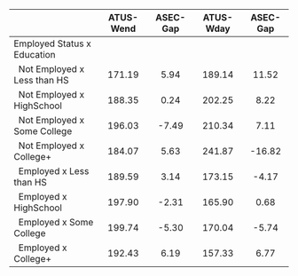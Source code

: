 
|                      |    ATUS-Wend |     ASEC-Gap |    ATUS-Wday |     ASEC-Gap |
| -------------------- | :----------: | :----------: | :----------: | :----------: |
| Employed Status x Education |              |              |              |              |
| &nbsp;&nbsp;Not Employed x Less than HS |       171.19 |         5.94 |       189.14 |        11.52 |
| &nbsp;&nbsp;Not Employed x HighSchool |       188.35 |         0.24 |       202.25 |         8.22 |
| &nbsp;&nbsp;Not Employed x Some College |       196.03 |        -7.49 |       210.34 |         7.11 |
| &nbsp;&nbsp;Not Employed x College+ |       184.07 |         5.63 |       241.87 |       -16.82 |
| &nbsp;&nbsp;Employed x Less than HS |       189.59 |         3.14 |       173.15 |        -4.17 |
| &nbsp;&nbsp;Employed x HighSchool |       197.90 |        -2.31 |       165.90 |         0.68 |
| &nbsp;&nbsp;Employed x Some College |       199.74 |        -5.30 |       170.04 |        -5.74 |
| &nbsp;&nbsp;Employed x College+ |       192.43 |         6.19 |       157.33 |         6.77 |

